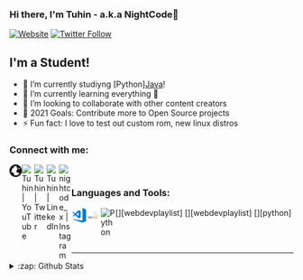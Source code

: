 ### Hi there, I'm Tuhin - a.k.a NightCode👋

[![Website](https://img.shields.io/website?label=nightcode.ml&style=for-the-badge&url=https%3A%2F%2Fnightcode.ml)](https://nightcode.ml)
[![Twitter Follow](https://img.shields.io/twitter/follow/nightcode_x?color=1DA1F2&logo=twitter&style=for-the-badge)](https://twitter.com/nightcode_x)

## I'm a Student!

- 🔭 I’m currently studiyng [Python][Java][website]!
- 🌱 I’m currently learning everything 🤣
- 👯 I’m looking to collaborate with other content creators
- 🥅 2021 Goals: Contribute more to Open Source projects
- ⚡ Fun fact: I love to test out custom rom, new linux distros

### Connect with me:

[<img align="left" alt="NightCode.ml" width="22px" src="https://raw.githubusercontent.com/iconic/open-iconic/master/svg/globe.svg" />][website]
[<img align="left" alt="Tuhin | YouTube" width="22px" src="https://cdn.jsdelivr.net/npm/simple-icons@v3/icons/youtube.svg" />][youtube]
[<img align="left" alt="Tuhin | Twitter" width="22px" src="https://cdn.jsdelivr.net/npm/simple-icons@v3/icons/twitter.svg" />][twitter]
[<img align="left" alt="Tuhin | LinkedIn" width="22px" src="https://cdn.jsdelivr.net/npm/simple-icons@v3/icons/linkedin.svg" />][linkedin]
[<img align="left" alt="nightcode_x | Instagram" width="22px" src="https://cdn.jsdelivr.net/npm/simple-icons@v3/icons/instagram.svg" />][instagram]

<br />

### Languages and Tools:

[<img align="left" alt="Visual Studio Code" width="26px" src="https://raw.githubusercontent.com/github/explore/80688e429a7d4ef2fca1e82350fe8e3517d3494d/topics/visual-studio-code/visual-studio-code.png" />][webdevplaylist]
[<img align="left" alt="MySQL" width="26px" src="https://raw.githubusercontent.com/github/explore/80688e429a7d4ef2fca1e82350fe8e3517d3494d/topics/mysql/mysql.png" />][webdevplaylist]
[<img align="left" alt="Python" width="26x" src="https://img.shields.io/badge/python-3.6-blue.svg" />][python]

<br />
<br />

---


<details>
  <summary>:zap: Github Stats</summary>

  <img align="left" alt="NightCode's Github Stats" src="https://github-readme-stats.codestackr.vercel.app/api?username=nightcodex7&show_icons=true&hide_border=true" />

</details>

[website]: https://nightcode.ml
[twitter]: https://twitter.com/nightcode_x
[youtube]: https://www.youtube.com/channel/UC3oPOXfDxkmQgwttR2Vx0ig
[instagram]: https://www.instagram.com/nightcode_x/
[linkedin]: https://www.linkedin.com/in/tuhingarai/
